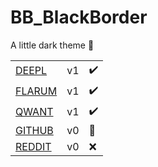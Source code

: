# BB_BlackBorder
A little dark theme 🔦


|   |   |   |
| ------ | ------ | ------ |
| [DEEPL](https://github.com/Yxmna/BB_BlackBorder/tree/master/deepl) | v1 | ✔️
| [FLARUM](https://github.com/Yxmna/BB_BlackBorder/tree/master/flarum) | v1 | ✔️
| [QWANT](https://github.com/Yxmna/BB_BlackBorder/tree/master/qwant) | v1 | ✔️
| [GITHUB](https://github.com/Yxmna/BB_BlackBorder/tree/master/github) | v0 | 📝
| [REDDIT](https://github.com/Yxmna/BB_BlackBorder/tree/master/reddit) | v0 | ❌
